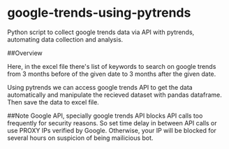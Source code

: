 # google-trends-using-pytrends

Python script to collect google trends data via API with pytrends, automating data collection and analysis.

##Overview

Here, in the excel file there's list of keywords to search on google trends from 3 months before of the given date to 3 months after the given date.

Using pytrends we can access google trends API to get the data automatically and manipulate the recieved dataset with pandas dataframe. Then save the data to excel file.

##Note
Google API, specially google trends API blocks API calls too frequently for security reasons. So set time delay in between API calls or use PROXY IPs verified by Google.
Otherwise, your IP will be blocked for several hours on suspicion of being mailicious bot.
